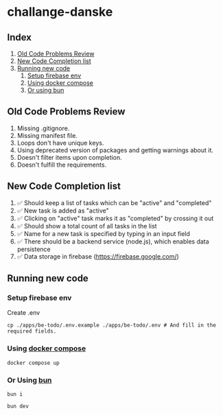 # challange-danske

## Index
1. [Old Code Problems Review](#old-code-problems-review)
2. [New Code Completion list](#new-code-completion-list)
3. [Running new code](#running-new-code)
   1. [Setup firebase env](#setup-firebase-env)
   2. [Using docker compose](#using-docker-compose)
   3. [Or using bun](#or-using-bun)

## Old Code Problems Review
1. Missing .gitignore.
2. Missing manifest file.
3. Loops don't have unique keys.
4. Using deprecated version of packages and getting warnings about it.
5. Doesn't filter items upon completion.
6. Doesn't fulfill the requirements.

## New Code Completion list
1. ✅ Should keep a list of tasks which can be "active" and "completed"
2. ✅ New task is added as "active"
3. ✅ Clicking on "active" task marks it as "completed" by crossing it out
4. ✅ Should show a total count of all tasks in the list
5. ✅ Name for a new task is specified by typing in an input field
6. ✅ There should be a backend service (node.js), which enables data persistence
7. ✅ Data storage in firebase (https://firebase.google.com/)

## Running new code 
### Setup firebase env
Create .env
```shell
cp ./apps/be-todo/.env.example ./apps/be-todo/.env # And fill in the required fields.
```

### Using [docker compose](https://docs.docker.com/compose/install/)
```shell
docker compose up
```
### Or Using [bun](https://bun.sh/)
```shell
bun i
```
```shell
bun dev
```
